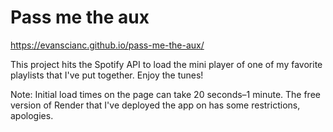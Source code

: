 # Pass me the aux

https://evanscianc.github.io/pass-me-the-aux/

This project hits the Spotify API to load the mini player of one of my favorite playlists that I've put together. Enjoy the tunes!

Note: Initial load times on the page can take 20 seconds–1 minute. The free version of Render that I've deployed the app on has some restrictions, apologies.
